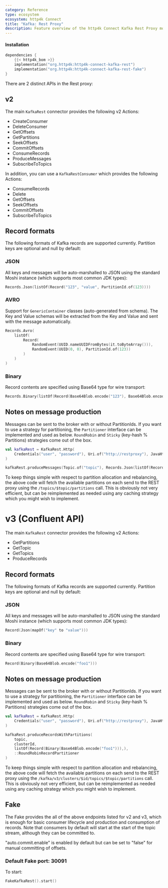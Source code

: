 ```yaml
---
category: Reference
type: ecosystem
ecosystem: http4k Connect
title: "Kafka: Rest Proxy"
description: Feature overview of the http4k Connect Kafka Rest Proxy modules
---
```


#### Installation

```kotlin
dependencies {
    {{< http4k_bom >}}
    implementation("org.http4k:http4k-connect-kafka-rest")
    implementation("org.http4k:http4k-connect-kafka-rest-fake")
}
```

There are 2 distinct APIs in the Rest proxy:

## v2

The main `KafkaRest` connector provides the following v2 Actions:

- CreateConsumer
- DeleteConsumer
- GetOffsets
- GetPartitions
- SeekOffsets
- CommitOffsets
- ConsumeRecords
- ProduceMessages
- SubscribeToTopics

In addition, you can use a `KafkaRestConsumer` which provides the following Actions:

- ConsumeRecords
- Delete
- GetOffsets
- SeekOffsets
- CommitOffsets
- SubscribeToTopics

## Record formats

The following formats of Kafka records are supported currently. Partition keys are optional and null by default:

### JSON

All keys and messages will be auto-marshalled to JSON using the standard Moshi instance (which supports most common JDK
types):

```kotlin
Records.Json(listOf(Record("123", "value", PartitionId.of(123))))
```

### AVRO

Support for `GenericContainer` classes (auto-generated from schema). The Key and Value schemas will be extracted from
the Key and Value and sent with the message automatically.

```kotlin
Records.Avro(
    listOf(
        Record(
            RandomEvent(UUID.nameUUIDFromBytes(it.toByteArray())),
            RandomEvent(UUID(0, 0), PartitionId.of(123))
        )
    )
)
```

### Binary

Record contents are specified using Base64 type for wire transport:

```kotlin
Records.Binary(listOf(Record(Base64Blob.encode("123"), Base64Blob.encode("456"), PartitionId.of(123))))
```

## Notes on message production

Messages can be sent to the broker with or without PartitionIds. If you want to use a strategy for partitioning, the
`Partitioner` interface can be implemented and used as below. `RoundRobin` and `Sticky` (key-hash % Partitions)
strategies
come out of the box.

```kotlin
val kafkaRest = KafkaRest.Http(
    Credentials("user", "password"), Uri.of("http://restproxy"), JavaHttpClient()
)

kafkaRest.produceMessages(Topic.of("topic"), Records.Json(listOf(Record("123", ""))), ::RoundRobinRecordPartitioner)
```

To keep things simple with respect to partition allocation and rebalancing, the above code will fetch the available
partitions on each send to the REST proxy using the `/topics/$topic/partitions` call. This is obviously not very
efficient,
but can be reimplemented as needed using any caching strategy which you might wish to implement.

# v3 (Confluent API)

The main `KafkaRest` connector provides the following v2 Actions:

- GetPartitions
- GetTopic
- GetTopics
- ProduceRecords

## Record formats

The following formats of Kafka records are supported currently. Partition keys are optional and null by default:

### JSON

All keys and messages will be auto-marshalled to JSON using the standard Moshi instance (which supports most common JDK
types):

```kotlin
Record(Json(mapOf("key" to "value")))
```

### Binary

Record contents are specified using Base64 type for wire transport:

```kotlin
Record(Binary(Base64Blob.encode("foo1")))
```

## Notes on message production

Messages can be sent to the broker with or without PartitionIds. If you want to use a strategy for partitioning, the
`Partitioner` interface can be implemented and used as below. `RoundRobin` and `Sticky` (key-hash % Partitions)
strategies
come out of the box.

```kotlin
val kafkaRest = KafkaRest.Http(
    Credentials("user", "password"), Uri.of("http://restproxy"), JavaHttpClient()
)

kafkaRest.produceRecordsWithPartitions(
    topic,
    clusterId,
    listOf(Record(Binary(Base64Blob.encode("foo1"))),),
    ::RoundRobinRecordPartitioner
)
```

To keep things simple with respect to partition allocation and rebalancing, the above code will fetch the available
partitions on each send to the REST proxy using the `/kafka/v3/clusters/$id/topics/$topic/partitions` call. This is
obviously not very efficient,
but can be reimplemented as needed using any caching strategy which you might wish to implement.

## Fake

The Fake provides the all of the above endpoints listed for v2 and v3, which is enough for basic consumer lifecycle and
production and consumption
of records. Note that consumers by default will start at the start of the topic stream, although they can be committed
to.

"auto.commit.enable" is enabled by default but can be set to "false" for manual committing of offsets.

### Default Fake port: 30091

To start:

```kotlin
FakeKafkaRest().start()
```

